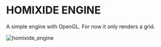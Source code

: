 # HOMIXIDE ENGINE

A simple engine with OpenGL. For now it only renders a grid.

![homixide_engine](https://github.com/user-attachments/assets/42bf21ae-33f0-4e0a-bfa8-cc37bcb096b6)
